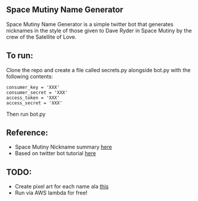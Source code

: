 ## Space Mutiny Name Generator

Space Mutiny Name Generator is a simple twitter bot that generates nicknames in the style of those given to Dave Ryder in Space Mutiny by the crew of the Satellite of Love.

## To run:
Clone the repo and create a file called secrets.py alongside bot.py with the following contents:

    consumer_key = 'XXX'
    consumer_secret = 'XXX'
    access_token = 'XXX'
    access_secret = 'XXX'

Then run bot.py

## Reference:
* Space Mutiny Nickname summary [here](http://mst3k.wikia.com/wiki/Dave_Ryder)
* Based on twitter bot tutorial [here](https://scotch.io/tutorials/build-a-tweet-bot-with-python)

## TODO:
* Create pixel art for each name ala [this](http://plnkr.co/edit/Dji8rljS0yDL16Ao8Iq6?p=preview)
* Run via AWS lambda for free!

